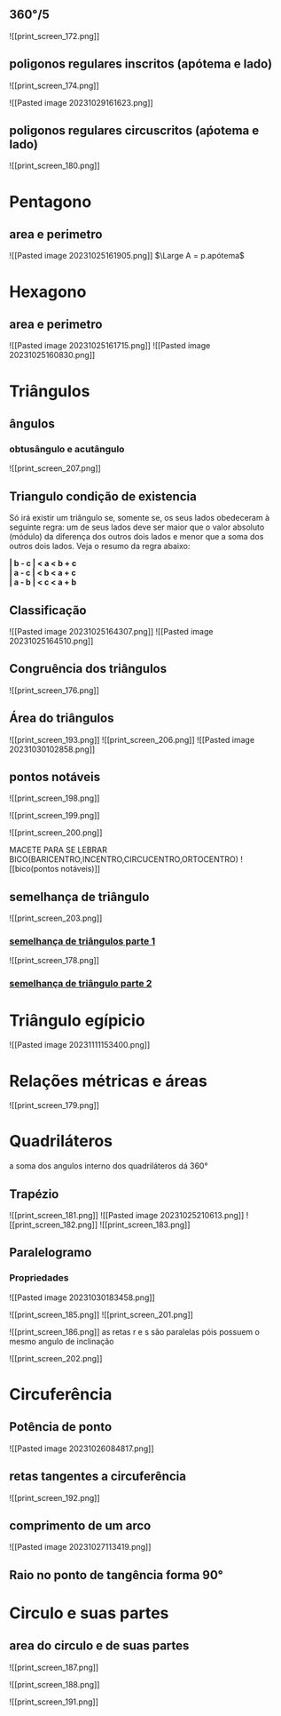 ## 360°/5

![[print_screen_172.png]]
## poligonos regulares inscritos (apótema e lado)


![[print_screen_174.png]]

![[Pasted image 20231029161623.png]]
## poligonos regulares circuscritos (aṕotema e lado)

![[print_screen_180.png]]
# Pentagono
## area e perimetro

![[Pasted image 20231025161905.png]]
$\Large A = p.apótema$
# Hexagono
## area e perimetro

![[Pasted image 20231025161715.png]]
![[Pasted image 20231025160830.png]]

# Triângulos
## ângulos
### obtusângulo e acutângulo

![[print_screen_207.png]]

## Triangulo condição de existencia

Só irá existir um triângulo se, somente se, os seus lados obedeceram à seguinte regra: um de seus lados deve ser maior que o valor absoluto (módulo) da diferença dos outros dois lados e menor que a soma dos outros dois lados. Veja o resumo da regra abaixo:  
  
**| b - c | < a < b + c  
| a - c | < b < a + c  
| a - b | < c < a + b**
## Classificação

![[Pasted image 20231025164307.png]]
![[Pasted image 20231025164510.png]]


## Congruência dos triângulos


![[print_screen_176.png]]
## Área do triângulos



![[print_screen_193.png]]
![[print_screen_206.png]]
![[Pasted image 20231030102858.png]]

## pontos notáveis 









![[print_screen_198.png]]

![[print_screen_199.png]]

![[print_screen_200.png]]

MACETE PARA SE LEBRAR BICO(BARICENTRO,INCENTRO,CIRCUCENTRO,ORTOCENTRO)
![[bico(pontos notáveis)]]
## semelhança de triângulo

![[print_screen_203.png]]
### [semelhança de triângulos parte 1](https://www.youtube.com/watch?v=JBP0ryUtJmg)


![[print_screen_178.png]]
### [semelhança de triângulo parte 2](https://www.youtube.com/watch?v=pG9v2uEBdx8)





# Triângulo egípicio

![[Pasted image 20231111153400.png]]

# Relações métricas e áreas

![[print_screen_179.png]]

# Quadriláteros

a soma dos angulos interno dos quadriláteros dá 360°
## Trapézio

![[print_screen_181.png]]
![[Pasted image 20231025210613.png]]
![[print_screen_182.png]]
![[print_screen_183.png]]




## Paralelogramo
### Propriedades

![[Pasted image 20231030183458.png]]

![[print_screen_185.png]]
![[print_screen_201.png]]

![[print_screen_186.png]]
as retas r e s são paralelas póis possuem o mesmo angulo de inclinação

![[print_screen_202.png]]


# Circuferência
## Potência de ponto

![[Pasted image 20231026084817.png]]
## retas tangentes a circuferência

![[print_screen_192.png]]
## comprimento de um arco

![[Pasted image 20231027113419.png]]

## Raio no ponto de tangência forma 90°

# Circulo e suas partes
## area do circulo e de suas partes

![[print_screen_187.png]]

![[print_screen_188.png]]

![[print_screen_191.png]]
